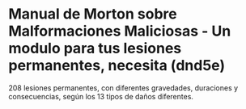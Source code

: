 # Manual de Morton sobre Malformaciones Maliciosas - Un modulo para tus lesiones permanentes, necesita (dnd5e)
208 lesiones permanentes, con diferentes gravedades, duraciones y consecuencias, según los 13 tipos de daños diferentes.
